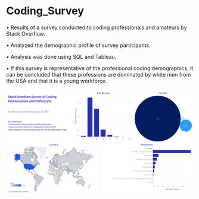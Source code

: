 # Coding_Survey

•	Results of a survey conducted to coding professionals and amateurs by Stack Overflow.

•	Analyzed the demographic profile of survey participants.

•	Analysis was done using SQL and Tableau.

•	If this survey is representative of the professional coding demographics, 
  it can be concluded that these professions are dominated by white men from the USA and that it is a young workforce.

![](https://github.com/ElvisTorres/Coding_Survey/blob/main/Dashboard%20Coding%20Survey%20Demographics.png)
